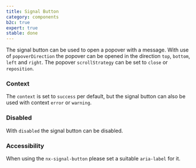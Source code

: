 ```yaml
---
title: Signal Button
category: components
b2c: true
expert: true
stable: done
---
```


The signal button can be used to open a popover with a message. With use of `popoverDirection` the popover can be opened in the direction `top`, `bottom`, `left` and `right`. The popover `scrollStrategy` can be set to `close` or `reposition`.

### Context

The `context` is set to `success` per default, but the signal button can also be used with context `error` or `warning`.

<!-- example(signal-button-context) -->

### Disabled

With `disabled` the signal button can be disabled. 

<!-- example(signal-button-disabled) -->

### Accessibility

When using the `nx-signal-button` please set a suitable `aria-label` for it.